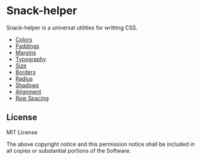 # Snack-helper

Snack-helper is a universal utilities for writting CSS.

- [Colors](#)
- [Paddings](#)
- [Margins](#)
- [Typography](#)
- [Size](#)
- [Borders](#)
- [Radius](#)
- [Shadows](#)
- [Alignment](#)
- [Row Spacing](#)

## License

MIT License

The above copyright notice and this permission notice shall be included in all
copies or substantial portions of the Software.

